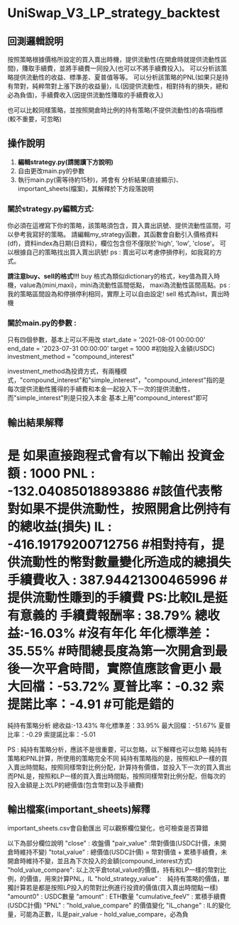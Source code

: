 # UniSwap_V3_LP_strategy_backtest

## 回測邏輯說明
按照策略根據價格所設定的買入賣出時機，提供流動性(在開倉時就提供流動性區間)，賺取手續費，並將手續費一同投入(也可以不將手續費投入)。
可以分析該策略提供流動性的收益、標準差、夏普值等等。
可以分析該策略的PNL(如果只是持有幣對，純粹幣對上漲下跌的收益量)，IL(因提供流動性，相對持有的損失，總和必為負值)，手續費收入(因提供流動性賺取的手續費收入)

也可以比較同樣策略，並按照開倉時比例的持有策略(不提供流動性)的各項指標(較不重要，可忽略)

## 操作說明
1. **編輯strategy.py(請閱讀下方說明)**
2. 自由更改main.py的參數
3. 執行main.py(需等待約15秒)，將會有 分析結果(直接顯示)、important_sheets(檔案)，其解釋於下方段落說明

### 關於strategy.py編輯方式:
你必須在這裡寫下你的策略，該策略須包含，買入賣出訊號、提供流動性區間，可以參考我寫好的策略。
請編輯my_strategy函數，其函數會自動引入價格資料(df)，資料index為日期(日資料)，欄位包含但不僅限於'high', 'low', 'close'。
可以根據自己的策略找出買入賣出訊號!
ps : 賣出可以考慮停損停利，如我寫的方式。

**請注意buy、sell的格式!!!**
buy 格式為類似dictionary的格式，key值為買入時機，value為(mini,maxi)，mini為流動性區間低點， maxi為流動性區間高點。ps : 我的策略區間設為和停損停利相同，實際上可以自由設定!
sell 格式為list，賣出時機  

### 關於main.py的參數 :
只有四個參數，基本上可以不用改
start_date = '2021-08-01 00:00:00'
end_date = '2023-07-31 00:00:00'
target = 1000 #初始投入金額(USDC)
investment_method = "compound_interest"

investment_method為投資方式，有兩種模式，"compound_interest"和"simple_interest"，"compound_interest"指的是每次提供流動性獲得的手續費和本金一起投入下一次的提供流動性，而"simple_interest"則是只投入本金
基本上用"compound_interest"即可

## 輸出結果解釋
是
如果直接跑程式會有以下輸出
投資金額 : 1000 
PNL : -132.04085018893886           #該值代表幣對如果不提供流動性，按照開倉比例持有的總收益(損失)
IL : -416.19179200712756            #相對持有，提供流動性的幣對數量變化所造成的總損失
手續費收入 : 387.94421300465996      #提供流動性賺到的手續費 PS:比較IL是挺有意義的
手續費報酬率 : 38.79%
總收益:-16.03%                      #沒有年化
年化標準差：35.55%                   #時間總長度為第一次開倉到最後一次平倉時間，實際值應該會更小
最大回檔：-53.72%
夏普比率：-0.32
索提諾比率：-4.91                    #可能是錯的
===========================================
純持有策略分析
總收益:-13.43%
年化標準差：33.95%
最大回檔：-51.67%
夏普比率：-0.29
索提諾比率：-5.01

PS : 純持有策略分析，應該不是很重要，可以忽略，以下解釋也可以忽略
純持有策略和PNL計算，所使用的策略完全不同
純持有策略指的是，按照和LP一樣的買入賣出時間點，按照同樣幣對比例分配，計算持有價值，並投入下一次的買入賣出
而PNL是，按照和LP一樣的買入賣出時間點，按照同樣幣對比例分配，但每次的投入金額是上次LP的總價值(包含幣對以及手續費)

## 輸出檔案(important_sheets)解釋
important_sheets.csv會自動匯出
可以觀察欄位變化，也可檢查是否算錯

以下為部分欄位說明
"close" : 收盤價
"pair_value" :幣對價值(USDC計價，未開倉時維持不變)
"total_value" : 總價值(USDC計價) = 幣對價值 + 累積手續費，未開倉時維持不變，並且為下次投入的金額(compound_interest方式)
"hold_value_compare": 以上次平倉total_value的價值，持有和LP一樣的幣對比例，的價值，用來計算PNL，IL
"hold_strategy_value" :　純持有策略的價值，單獨計算若是都是按照LP投入的幣對比例進行投資的價值(買入賣出時間點一樣)
"amount0" : USDC數量
"amount" : ETH數量
"cumulative_feeV" : 累積手續費(USDC計價)
"PNL" : "hold_value_compare" 的價值變化
"IL_change" : IL的變化量，可能為正數，IL是pair_value - hold_value_compare，必為負
 


